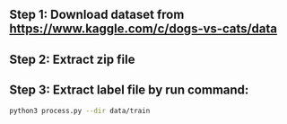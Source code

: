 ## Step 1: Download dataset from https://www.kaggle.com/c/dogs-vs-cats/data

## Step 2: Extract zip file

## Step 3: Extract label file by run command:
```bash
python3 process.py --dir data/train
```